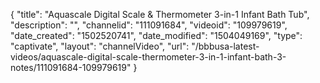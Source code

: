 {
    "title": "Aquascale Digital Scale &amp; Thermometer 3-in-1 Infant Bath Tub",
    "description": "",
    "channelid": "111091684",
    "videoid": "109979619",
    "date_created": "1502520741",
    "date_modified": "1504049169",
    "type": "captivate",
    "layout": "channelVideo",
    "url": "\/bbbusa-latest-videos\/aquascale-digital-scale-thermometer-3-in-1-infant-bath-3-notes\/111091684-109979619"
}